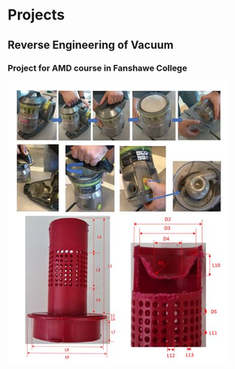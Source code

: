 # Projects

## Reverse Engineering of Vacuum
### Project for AMD course in Fanshawe College
![Vaccum Dismantled](Images/Reverse_Engineering.JPG)
